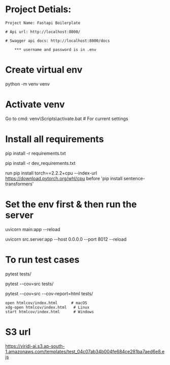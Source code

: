 # Project Detials:

    Project Name: Fastapi Boilerplate

    # Api url: http://localhost:8000/

    # Swagger api docs: http://localhost:8000/docs

        *** username and password is in .env

# Create virtual env

python -m venv venv

# Activate venv

Go to cmd: venv\Scripts\activate.bat # For current settings

# Install all requirements

pip install -r requirements.txt

pip install -r dev_requirements.txt

run pip install torch==2.2.2+cpu --index-url https://download.pytorch.org/whl/cpu before 'pip install sentence-transformers'


# Set the env first & then run the server

uvicorn main:app --reload

uvicorn src.server:app --host 0.0.0.0 --port 8012 --reload

# To run test cases

pytest tests/

pytest --cov=src tests/

pytest --cov=src --cov-report=html tests/

    open htmlcov/index.html      # macOS
    xdg-open htmlcov/index.html   # Linux
    start htmlcov/index.html      # Windows

# S3 url

https://viridi-ai.s3.ap-south-1.amazonaws.com/templates/test_04c07ab34b004fe684ce281ba7aed6e8.ejs